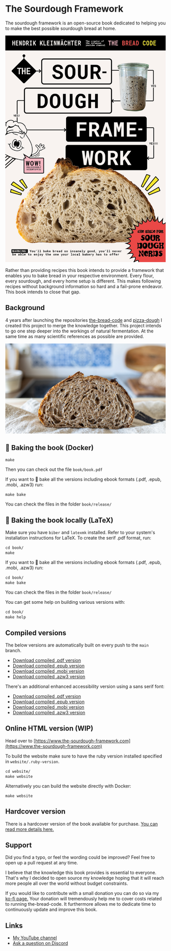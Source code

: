# The Sourdough Framework

The sourdough framework is an open-source book dedicated to
helping you to make the best possible sourdough bread at home.

![The book cover](book/images/cover-page.jpg)

Rather than providing recipes this book intends to provide a
framework that enables you to bake bread in your respective
environment. Every flour, every sourdough, and every home setup
is different. This makes following recipes without background
information so hard and a fail-prone endeavor. This book
intends to close that gap.

## Background

4 years after launching the repositories [the-bread-code](https://github.com/hendricius/the-bread-code)
and [pizza-dough](https://github.com/hendricius/pizza-dough) I
created this project to merge the knowledge together. This
project intends to go one step deeper into the workings of
natural fermentation. At the same time as many scientific references
as possible are provided.

![A whole wheat sourdough bread](./book/images/whole-wheat-crumb.jpg)


## 🍞 Baking the book (Docker)

```console
make
```

Then you can check out the file `book/book.pdf`

If you want to 🍞 bake all the versions including ebook formats (.pdf, .epub, .mobi, .azw3) run:

```console
make bake
```

You can check the files in  the folder `book/release/`

## 🍞 Baking the book locally (LaTeX)

Make sure you have `biber` and `latexmk` installed. Refer to your system's
installation instructions for LaTeX. To create the serif .pdf format, run:

```console
cd book/
make
```

If you want to 🍞 bake all the versions including ebook formats (.pdf, .epub, .mobi, .azw3) run:

```console
cd book/
make bake
```

You can check the files in the folder `book/release/`

You can get some help on building various versions with:

```console
cd book/
make help
```
## Compiled versions

The below versions are automatically built on every push to the `main` branch.

* [Download compiled .pdf version](https://www.the-bread-code.io/book.pdf)
* [Download compiled .epub version](https://www.the-bread-code.io/book.epub)
* [Download compiled .mobi version](https://www.the-bread-code.io/book.mobi)
* [Download compiled .azw3 version](https://www.the-bread-code.io/book.azw3)

There's an additional enhanced accessibility version using a sans serif font:

* [Download compiled .pdf version](https://www.the-bread-code.io/book-sans-serif.pdf)
* [Download compiled .epub version](https://www.the-bread-code.io/book-sans-serif.epub)
* [Download compiled .mobi version](https://www.the-bread-code.io/book-sans-serif.mobi)
* [Download compiled .azw3 version](https://www.the-bread-code.io/book-sans-serif.azw3)

## Online HTML version (WIP)

Head over to [https://www.the-sourdough-framework.com](https://www.the-sourdough-framework.com)

To build the website make sure to have the ruby version installed specified in
`website/.ruby-version`.

```console
cd website/
make website
```

Alternatively you can build the website directly with Docker:

```console
make website
```

## Hardcover version

There is a hardcover version of the book available for purchase. [You can
read more details here.](https://breadco.de/physical-book)

## Support

Did you find a typo, or feel the wording could be improved?
Feel free to open up a pull request at any time.

I believe that the knowledge this book provides is essential to everyone.
That's why I decided to open source my knowledge hoping
that it will reach more people all over the world without
budget constraints.

If you would like to contribute with a small donation you can do so
via my [ko-fi page.](https://breadco.de/book) Your donation will tremendously
help me to cover costs related to running the-bread-code. It furthermore allows
me to dedicate time to continuously update and improve this book.

## Links

* [My YouTube channel](https://youtube.com/c/thebreadcode)
* [Ask a question on Discord](https://breadco.de/discord)
